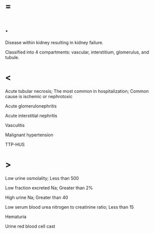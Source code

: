 # =

# .

Disease within kidney resulting in kidney failure.

Classified into 4 compartments: vascular, interstitium, glomerulus, and tubule.

# <

Acute tubular necrosis; The most common in hospitalization; Common cause is ischemic or nephrotoxic

Acute glomerulonephritis

Acute interstitial nephritis

Vasculitis

Malignant hypertension

TTP-HUS

# >

Low urine osmolality; Less than 500

Low fraction excreted Na; Greater than 2%

High urine Na; Greater than 40

Low serum blood urea nitrogen to creatinine ratio; Less than 15

Hematuria

Urine red blood cell cast
